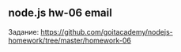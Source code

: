 ## node.js hw-06 email

Задание:
https://github.com/goitacademy/nodejs-homework/tree/master/homework-06